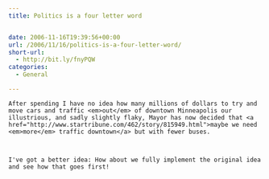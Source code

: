 ```yaml
---
title: Politics is a four letter word


date: 2006-11-16T19:39:56+00:00
url: /2006/11/16/politics-is-a-four-letter-word/
short-url:
  - http://bit.ly/fnyPQW
categories:
  - General

---
```

<div class='microid-mailto+http:sha1:f3414b8001130994197dcf521888b40d29fbca6a'>
  
    After spending I have no idea how many millions of dollars to try and move cars and traffic <em>out</em> of downtown Minneapolis our illustrious, and sadly slightly flaky, Mayor has now decided that <a href="http://www.startribune.com/462/story/815949.html">maybe we need <em>more</em> traffic downtown</a> but with fewer buses.
  
  
  
    I've got a better idea: How about we fully implement the original idea and see how that goes first!
  
